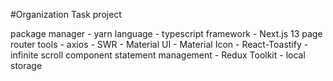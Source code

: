 #Organization Task project

package manager
    - yarn
language 
    - typescript 
framework
    - Next.js 13 page router 
tools 
    - axios
	- SWR
    - Material UI
	- Material Icon
    - React-Toastify
	- infinite scroll component 
 statement management 
    - Redux Toolkit 
	- local storage 

 
